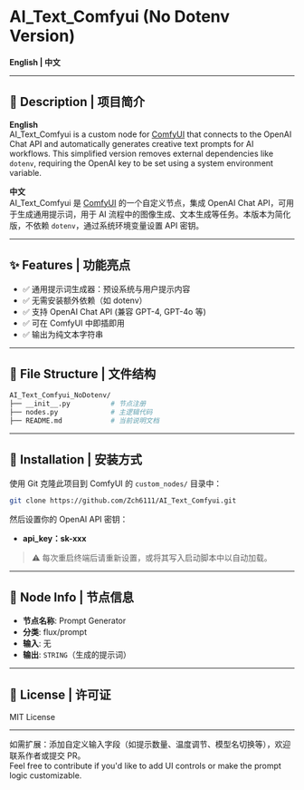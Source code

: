 # AI_Text_Comfyui (No Dotenv Version)

**English | 中文**

---

## 🧠 Description | 项目简介

**English**  
AI_Text_Comfyui is a custom node for [ComfyUI](https://github.com/comfyanonymous/ComfyUI) that connects to the OpenAI Chat API and automatically generates creative text prompts for AI workflows. This simplified version removes external dependencies like `dotenv`, requiring the OpenAI key to be set using a system environment variable.

**中文**  
AI_Text_Comfyui 是 [ComfyUI](https://github.com/comfyanonymous/ComfyUI) 的一个自定义节点，集成 OpenAI Chat API，可用于生成通用提示词，用于 AI 流程中的图像生成、文本生成等任务。本版本为简化版，不依赖 `dotenv`，通过系统环境变量设置 API 密钥。

---

## ✨ Features | 功能亮点

- ✅ 通用提示词生成器：预设系统与用户提示内容  
- ✅ 无需安装额外依赖（如 dotenv）  
- ✅ 支持 OpenAI Chat API (兼容 GPT-4, GPT-4o 等)  
- ✅ 可在 ComfyUI 中即插即用  
- ✅ 输出为纯文本字符串  

---

## 📁 File Structure | 文件结构

```bash
AI_Text_Comfyui_NoDotenv/
├── __init__.py          # 节点注册
├── nodes.py             # 主逻辑代码
├── README.md            # 当前说明文档
```

---

## 🚀 Installation | 安装方式

使用 Git 克隆此项目到 ComfyUI 的 `custom_nodes/` 目录中：

```bash
git clone https://github.com/Zch6111/AI_Text_Comfyui.git
```

然后设置你的 OpenAI API 密钥：

- **api_key：sk-xxx**


> ⚠️ 每次重启终端后请重新设置，或将其写入启动脚本中以自动加载。

---

## 📍 Node Info | 节点信息

- **节点名称**: Prompt Generator  
- **分类**: flux/prompt  
- **输入**: 无  
- **输出**: `STRING`（生成的提示词）

---

## 📄 License | 许可证

MIT License

---

如需扩展：添加自定义输入字段（如提示数量、温度调节、模型名切换等），欢迎联系作者或提交 PR。  
Feel free to contribute if you'd like to add UI controls or make the prompt logic customizable.

